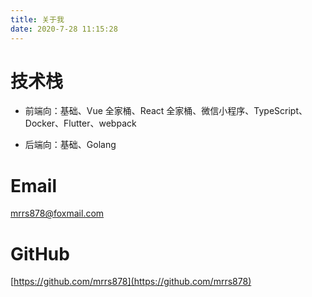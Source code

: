 ```yaml
---
title: 关于我
date: 2020-7-28 11:15:28
---
```


# 技术栈

- 前端向：基础、Vue 全家桶、React 全家桶、微信小程序、TypeScript、Docker、Flutter、webpack

- 后端向：基础、Golang

# Email
mrrs878@foxmail.com

# GitHub
[https://github.com/mrrs878](https://github.com/mrrs878)
